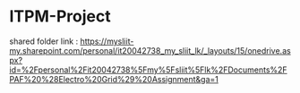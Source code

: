 # ITPM-Project

shared folder link : https://mysliit-my.sharepoint.com/personal/it20042738_my_sliit_lk/_layouts/15/onedrive.aspx?id=%2Fpersonal%2Fit20042738%5Fmy%5Fsliit%5Flk%2FDocuments%2FPAF%20%28Electro%20Grid%29%20Assignment&ga=1
